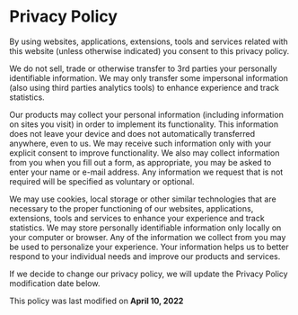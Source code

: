 <div class="content_page content_page__active">
<h1>Privacy Policy</h1>
<p>By using websites, applications, extensions, tools and services related with this website (unless otherwise indicated) you consent to this privacy policy.</p>
<p>We do not sell, trade or otherwise transfer to 3rd parties your personally identifiable information. We may only transfer some impersonal information (also using third parties analytics tools) to enhance experience and track statistics.</p>
<p>
Our products may collect your personal information (including information on sites you visit) in order to implement its functionality. This information does not leave your device and does not automatically transferred anywhere, even to us. We may receive such information only with
your explicit consent to improve functionality. We also may collect information from you when you fill out a form, as appropriate, you may be asked to enter your name or e-mail address. Any information we request that is not required will be specified as voluntary or optional.
</p>
<p>
We may use cookies, local storage or other similar technologies that are necessary to the proper functioning of our websites, applications, extensions, tools and services to enhance your experience and track statistics. We may store personally identifiable information only locally
on your computer or browser. Any of the information we collect from you may be used to personalize your experience. Your information helps us to better respond to your individual needs and improve our products and services.
</p>
<p>If we decide to change our privacy policy, we will update the Privacy Policy modification date below.</p>
<p>This policy was last modified on <b>April 10, 2022</b></p>
</div>
